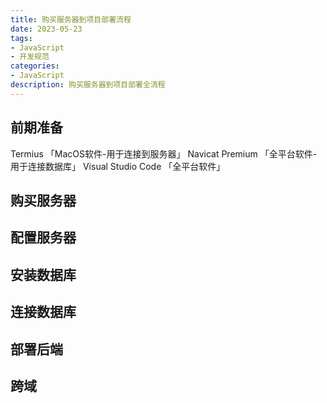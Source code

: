 ```yaml
---
title: 购买服务器到项目部署流程
date: 2023-05-23
tags:
- JavaScript
- 开发规范
categories:
- JavaScript
description: 购买服务器到项目部署全流程
---
```


## 前期准备

Termius 「MacOS软件-用于连接到服务器」
Navicat Premium 「全平台软件-用于连接数据库」
Visual Studio Code 「全平台软件」

## 购买服务器

## 配置服务器

## 安装数据库

## 连接数据库

## 部署后端

## 跨域
